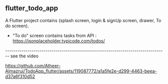 ## flutter_todo_app

A Flutter project contains (splash screen, login & signUp screen, drawer, To do screen).
 * "To do" screen contains tasks from API : https://jsonplaceholder.typicode.com/todos/

 -------------------------------------------------------------------------------- see the video






https://github.com/Atheer-Almazrui/TodoApp_flutter/assets/119087772/a1a5fe2e-d299-4463-beea-d37a6f310d52

